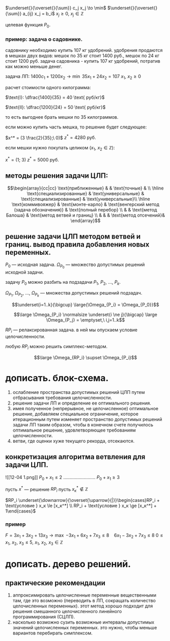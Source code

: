 $\underset{}{\overset{}{\sum}} c_j x_j \to \min$
$\underset{}{\overset{}{\sum}} a_{ij} x_j = b_i$
$x_j \ge 0$, $x_j \in \mathbb{Z}$

целевая функция $P_0$.

### пример: задача о садовнике.

садовнику необходимо купить 107 кг удобрений. удобрения продаются в мешках двух видов: мешок по 35 кг стоит 1400 руб., мешок по 24 кг стоит 1200 руб. задача садовника - купить 107 кг удобрений, потратив как можно меньше денег.

задача ЛП:
$1400 c_1 + 1200 x_2 \to \min$
$35 x_1 + 24 x_2 = 107$
$x_1,\ x_2 \ge 0$

расчет стоимости одного килограмма:

$\text{I}: \dfrac{1400}{35} = 40 \text{ руб/кг}$

$\text{II}: \dfrac{1200}{24} = 50 \text{ руб/кг}$

то есть выгоднее брать мешки по 35 килограммов.

если можно купить часть мешка, то решение будет следующее:

$x^* = (3 \frac{2}{35};\ 0)$
$z^* = 4280 \text{ руб.}$

если мешки нужно покупать целиком $(x_1,\ x_2 \in \mathbb Z)$:

$x^* = (1;\ 3)$
$z^* = 5000\ \text{руб.}$

## методы решения задачи ЦЛП:

$$\begin{array}{cc|cc}
 \text{приближенные} & &  \text{точные} & \\ \hline
\text{специализированные} & \text{универсальные} & \text{специализированные} & \text{универсальные}\\ \hline
\text{коммивояжер} & \text{монте-карло} & \text{венгерский метод (задача обозначения)} & \text{полный перебор} \\
& & \text{метод Балоша} & \text{метод ветвей и границ} \\
& & & \text{метод отсечений}&
\end{array}$$

## решение задачи ЦЛП методом ветвей и границ. вывод правила добавления новых переменных.

$P_0$ — исходная задача.
$\Omega_{P_0}$ — множество допустимых решений исходной задачи.

задачу $P_0$ можно разбить на подзадачи $P_1,\ P_2,\ ...,\ P_k$.

$\Omega_{P_1},\ \Omega_{P_2},\ ...,\ \Omega_{P_k}$ — множества допустимых решений подзадач.

$$\underset{i=1..k}{\bigcup} \large{\Omega_{P_i} = \Omega_{P_0}}$$

$$\large \Omega_{P_i} \normalsize \underset{i \ne j}{\bigcap} \large \Omega_{P_j} = \emptyset,\ i,j=1..k$$

$RP_i$ — релаксированная задача. в ней мы опускаем условие целочисленности.

любую $RP_i$ можно решить симплекс-методом.

$$\large \Omega_{RP_i} \supset \Omega_{P_i}$$

# дописать. блок-схема.

1. ослабление пространства допустимых решений ЦЛП путем отбрасывания требования целочисленности.
2. решение задачи ЛП и определение ее оптимального решения.
3. имея полученное (непрерывное, не целочисленное) оптимальное решение, добавляем специальное ограничение, которое итерационным путем изменяет пространство допустимых решений задачи ЛП таким образом, чтобы в конечном счете получилось оптимальное решение, удовлетворяющее требованиям целочисленности.
4. ветви, где оценки хуже текущего рекорда, отсекаются.

## конкретизация алгоритма ветвления для задачи ЦЛП.

![[12-04 1.png]]
$P_0 + x_1 \le 2$ ......................... $P_0 + x_1 \ge 3$

пусть $x^*$ — решение $RP_i$
пусть $x^*_к \not \in \mathbb Z$

$RP_i \underset{\downarrow}{\overset{\uparrow}{|}}\begin{cases}RP_i + \text{условие } x_к \le [x_к^*] \\ RP_i + \text{условие } x_к \ge [x_к^*] + 1\end{cases}$

### пример
$F = 3x_1 + 3x_2 + 13 x_3 \to \max$
$-3x_1 + 6x_2 + 7 x_3 \le 8$
$\ \ \ 6x_1 - 3x_2 + 7x_3 \le 8$
$0 \le x_1,\ x_2,\ x_3 \le 5$, $x_1,\ x_2,\ x_3 \in \mathbb Z$

# дописать. дерево решений.

## практические рекомендации
1. аппроксимировать целочисленные переменные вещественными там, где это возможно (переводить в ЛП, сокращать количество целочисленных переменных). этот метод хорошо подходит для решения смешанного целочисленного линейного программирования (СЦЛП). 
2. насколько возможно сузить возможные интервалы допустимых значений целочисленных переменных. это нужно, чтобы меньше вариантов перебирать симплексом.
